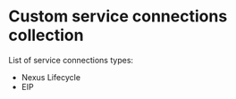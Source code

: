 # Custom service connections collection

List of service connections types:
 - Nexus Lifecycle
 - EIP
